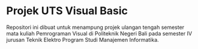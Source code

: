 # Projek UTS Visual Basic
Repositori ini dibuat untuk menampung projek ulangan tengah semester mata kuliah Pemrograman Visual di Politeknik Negeri Bali
pada semester IV jurusan Teknik Elektro Program Studi Manajemen Informatika.
